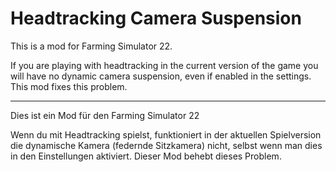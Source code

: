 # Headtracking Camera Suspension

This is a mod for Farming Simulator 22.

If you are playing with headtracking in the current version of the game you will have no dynamic camera suspension, even if enabled in the settings. This mod fixes this problem.

---

Dies ist ein Mod für den Farming Simulator 22

Wenn du mit Headtracking spielst, funktioniert in der aktuellen Spielversion die dynamische Kamera (federnde Sitzkamera) nicht, selbst wenn man dies in den Einstellungen aktiviert. Dieser Mod behebt dieses Problem.